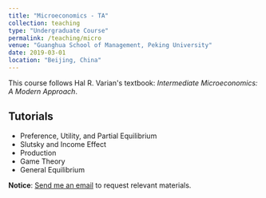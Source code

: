 ```yaml
---
title: "Microeconomics - TA"
collection: teaching
type: "Undergraduate Course"
permalink: /teaching/micro
venue: "Guanghua School of Management, Peking University"
date: 2019-03-01
location: "Beijing, China"
---
```


This course follows Hal R. Varian's textbook: *Intermediate Microeconomics: A Modern Approach*.

Tutorials
------
* Preference, Utility, and Partial Equilibrium
* Slutsky and Income Effect
* Production
* Game Theory
* General Equilibrium

**Notice**: [Send me an email](hao.hu@cemfi.edu.es) to request relevant materials.
